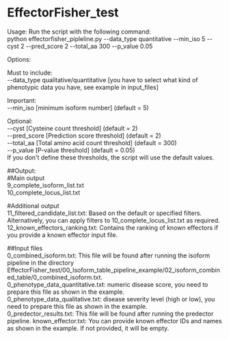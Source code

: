 # EffectorFisher_test

Usage: Run the script with the following command:<br>
python effectorfisher_pipleline.py --data_type quantitative --min_iso 5 --cyst 2 --pred_score 2 --total_aa 300 --p_value 0.05

Options:<br>

Must to include:<br>
--data_type qualitative/quantitative [you have to select what kind of phenotypic data you have, see example in input_files]

Important:<br>
--min_iso [minimum isoform number] (default = 5)

Optional:<br>
--cyst [Cysteine count threshold] (default = 2)<br>
--pred_score [Prediction score threshold] (default = 2)<br>
--total_aa [Total amino acid count threshold] (default = 300)<br>
--p_value [P-value threshold] (default = 0.05)<br>
If you don't define these thresholds, the script will use the default values.

##Output:<br>
#Main output<br>
9_complete_isoform_list.txt<br>
10_complete_locus_list.txt<br>

#Additional output<br>
11_filtered_candidate_list.txt: Based on the default or specified filters. Alternatively, you can apply filters to 10_complete_locus_list.txt as required.<br>
12_known_effectors_ranking.txt: Contains the ranking of known effectors if you provide a known effector input file.<br>

##Input files<br>
0_combined_isoform.txt: This file will be found after running the isoform pipeline in the directory EffectorFisher_test/00_Isoform_table_pipeline_example/02_isoform_combined_table/0_combined_isoform.txt.
<br>
0_phenotype_data_quantitative.txt: numeric disease score, you need to prepare this file as shown in the example.
<br>
0_phenotype_data_qualitative.txt: disease severity level (high or low), you need to prepare this file as shown in the example.
<br>
0_predector_results.txt: This file will be found after running the predector pipeline.
known_effector.txt: You can provide known effector IDs and names as shown in the example. If not provided, it will be empty.
